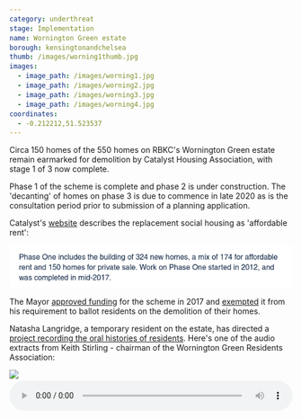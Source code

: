 ```yaml
---
category: underthreat
stage: Implementation 
name: Wornington Green estate 
borough: kensingtonandchelsea
thumb: /images/worning1thumb.jpg
images:
  - image_path: /images/worning1.jpg
  - image_path: /images/worning2.jpg
  - image_path: /images/worning3.jpg
  - image_path: /images/worning4.jpg
coordinates: 
  - -0.212212,51.523537
---
```

Circa 150 homes of the 550 homes on RBKC's Wornington Green estate remain earmarked for demolition by Catalyst Housing Association, with stage 1 of 3 now complete. 

Phase 1 of the scheme is complete and phase 2 is under construction. The 'decanting' of homes on phase 3 is due to commence in late 2020 as is the consultation period prior to submission of a planning application.

Catalyst's [website](https://www.chg.org.uk/development-regeneration/regeneration/wornington-green-kensington/) describes the replacement social housing as 'affordable rent':

<img src="/images/wgar.png" class="img-fluid rounded img-thumbnail">

The Mayor <a href="/approved/funding">approved funding</a> for the scheme in 2017 and <a href="/approved/ballotexemptions">exempted</a> it from his requirement to ballot residents on the demolition of their homes.

Natasha Langridge, a temporary resident on the estate, has directed a [project recording the oral histories of residents](https://worningtonword.renegadetheatre.co.uk/). Here's one of the audio extracts from Keith Stirling - chairman of the Wornington Green Residents Association:

<img src="https://worningtonword.renegadetheatre.co.uk/sites/default/files/styles/portrait_gallery_style/public/2020-04/keith_stirlingportraits-2.jpg" class="img-fluid rounded img-thumbnail">
<audio controls style="width: 100%;">
  <source src="https://worningtonword.renegadetheatre.co.uk/sites/default/files/2020-05/13_keith_stirling.mp3" type="audio/mpeg">
</audio>


